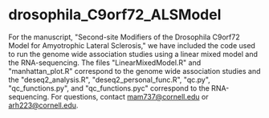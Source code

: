 # drosophila_C9orf72_ALSModel
For the manuscript, "Second-site Modifiers of the Drosophila C9orf72 Model for Amyotrophic Lateral Sclerosis," we have included the code used to run the genome wide association studies using a linear mixed model and the RNA-sequencing. The files "LinearMixedModel.R" and "manhattan_plot.R" correspond to the genome wide association studies and the "deseq2_analysis.R", "deseq2_personal_func.R", "qc.py", "qc_functions.py", and "qc_functions.pyc" correspond to the RNA-sequencing. 
For questions, contact mam737@cornell.edu or arh223@cornell.edu.
